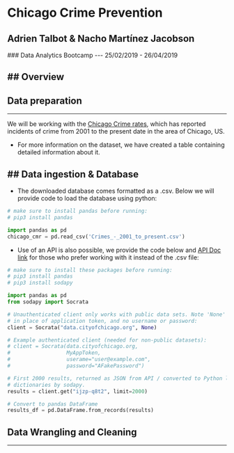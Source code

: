 # Chicago Crime Prevention
## Adrien Talbot & Nacho Martínez Jacobson
### Data Analytics Bootcamp --- 25/02/2019 - 26/04/2019

## Overview
-------------

## Data preparation
---------------------
We will be working with the [Chicago Crime rates](https://data.cityofchicago.org/Public-Safety/Crimes-2001-to-present/ijzp-q8t2), which has reported incidents of crime from 2001 to the present date in the area of Chicago, US.

- For more information on the dataset, we have created a table containing detailed information about it.

## Data ingestion & Database
-------------------------------
- The downloaded database comes formatted as a .csv. Below we will provide code to load the database using python:

```python
# make sure to install pandas before running:
# pip3 install pandas

import pandas as pd
chicago_cmr = pd.read_csv('Crimes_-_2001_to_present.csv')
```

- Use of an API is also possible, we provide the code below and [API Doc link](https://dev.socrata.com/foundry/data.cityofchicago.org/ijzp-q8t2) for those who prefer working with it instead of the .csv file:

```python
# make sure to install these packages before running:
# pip3 install pandas
# pip3 install sodapy

import pandas as pd
from sodapy import Socrata

# Unauthenticated client only works with public data sets. Note 'None'
# in place of application token, and no username or password:
client = Socrata("data.cityofchicago.org", None)

# Example authenticated client (needed for non-public datasets):
# client = Socrata(data.cityofchicago.org,
#                  MyAppToken,
#                  userame="user@example.com",
#                  password="AFakePassword")

# First 2000 results, returned as JSON from API / converted to Python list of
# dictionaries by sodapy.
results = client.get("ijzp-q8t2", limit=2000)

# Convert to pandas DataFrame
results_df = pd.DataFrame.from_records(results)

```
## Data Wrangling and Cleaning
--------------------------------